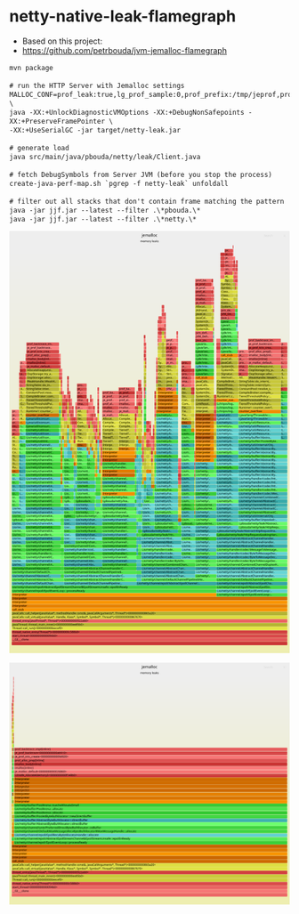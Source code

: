 # netty-native-leak-flamegraph

- Based on this project:
- https://github.com/petrbouda/jvm-jemalloc-flamegraph

```
mvn package

# run the HTTP Server with Jemalloc settings 
MALLOC_CONF=prof_leak:true,lg_prof_sample:0,prof_prefix:/tmp/jeprof,prof_final:true \
java -XX:+UnlockDiagnosticVMOptions -XX:+DebugNonSafepoints -XX:+PreserveFramePointer \
-XX:+UseSerialGC -jar target/netty-leak.jar

# generate load
java src/main/java/pbouda/netty/leak/Client.java

# fetch DebugSymbols from Server JVM (before you stop the process)
create-java-perf-map.sh `pgrep -f netty-leak` unfoldall

# filter out all stacks that don't contain frame matching the pattern
java -jar jjf.jar --latest --filter .\*pbouda.\*
java -jar jjf.jar --latest --filter .\*netty.\*
```

![pbouda_frames](flame-pbouda-frames.svg)

![netty_frames](flame-netty-frames.svg)
